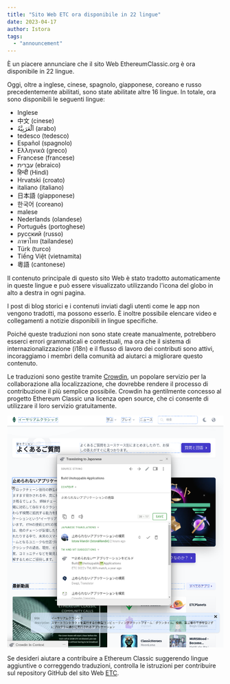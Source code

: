 ```yaml
---
title: "Sito Web ETC ora disponibile in 22 lingue"
date: 2023-04-17
author: Istora
tags:
  - "announcement"
---
```


È un piacere annunciare che il sito Web EthereumClassic.org è ora disponibile in 22 lingue.

Oggi, oltre a inglese, cinese, spagnolo, giapponese, coreano e russo precedentemente abilitati, sono state abilitate altre 16 lingue. In totale, ora sono disponibili le seguenti lingue:

- Inglese
- 中文 (cinese)
- اَلْعَرَبِيَّةُ (arabo)
- tedesco (tedesco)
- Español (spagnolo)
- Ελληνικά (greco)
- Francese (francese)
- עִבְרִית (ebraico)
- हिन्दी (Hindi)
- Hrvatski (croato)
- italiano (italiano)
- 日本語 (giapponese)
- 한국어 (coreano)
- malese
- Nederlands (olandese)
- Português (portoghese)
- русский (russo)
- ภาษาไทย (tailandese)
- Türk (turco)
- Tiếng Việt (vietnamita)
- 粵語 (cantonese)

Il contenuto principale di questo sito Web è stato tradotto automaticamente in queste lingue e può essere visualizzato utilizzando l'icona del globo in alto a destra in ogni pagina.

I post di blog storici e i contenuti inviati dagli utenti come le app non vengono tradotti, ma possono esserlo. È inoltre possibile elencare video e collegamenti a notizie disponibili in lingue specifiche.

Poiché queste traduzioni non sono state create manualmente, potrebbero esserci errori grammaticali e contestuali, ma ora che il sistema di internazionalizzazione (i18n) e il flusso di lavoro dei contributi sono attivi, incoraggiamo i membri della comunità ad aiutarci a migliorare questo contenuto.

Le traduzioni sono gestite tramite [Crowdin](https://crowdin.com), un popolare servizio per la collaborazione alla localizzazione, che dovrebbe rendere il processo di contribuzione il più semplice possibile. Crowdin ha gentilmente concesso al progetto Ethereum Classic una licenza open source, che ci consente di utilizzare il loro servizio gratuitamente.

![Schermata dell'editor in linea di Crowdin](./crowdin.png)

Se desideri aiutare a contribuire a Ethereum Classic suggerendo lingue aggiuntive o correggendo traduzioni, controlla le istruzioni per contribuire sul repository GitHub del sito Web [ETC](https://github.com/ethereumclassic/ethereumclassic.github.io).